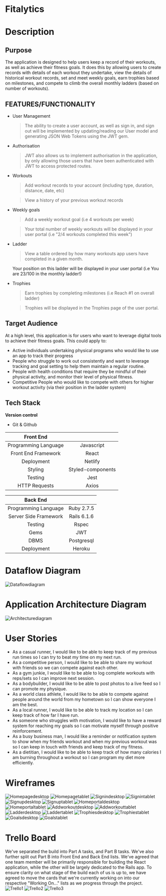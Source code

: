 # **Fitalytics**

# Description

## Purpose
The application is designed to help users keep a record of their workouts, as well as achieve their fitness goals. It does this by allowing users to create records with details of each workout they undertake, view the details of historical workout records, set and meet weekly goals, earn trophies based on milestones, and compete to climb the overall monthly ladders (based on number of workouts). 

## FEATURES/FUNCTIONALITY
- User Management
    > The ability to create a user account, as well as sign in, and sign out will be implemented by updating/reading our User model and generating JSON Web Tokens using the JWT gem. 
- Authorisation 
    > JWT also allows us to implement authorisation in the application, by only allowing those users that have been authenticated with JWT to access protected routes. 
- Workouts
    >Add workout records to your account (including type, duration, distance, date, etc)

    >View a history of your previous workout records 
- Weekly goals
    >Add a weekly workout goal (i.e 4 workouts per week)

    >Your total number of weekly workouts will be displayed in your user portal (i.e "2/4 workouts completed this week")  
- Ladder
    >View a table ordered by how many workouts app users have completed in a given month. 

    Your position on this ladder will be displayed in your user portal (i.e You are 23/100 in the monthly ladder!) 
- Trophies
    >Earn trophies by completing milestones (i.e Reach #1 on overall ladder)

    >Trophies will be displayed in the Trophies page of the user portal. 

## Target Audience
At a high level, this application is for users who want to leverage digital tools to achieve their fitness goals. This could apply to: 
- Active individuals undertaking physical programs who would like to use an app to track their progress 
- People who struggle to work out consistently and want to leverage tracking and goal setting to help them maintain a regular routine. 
- People with health conditions that require they be mindful of their physical activity, and monitor their level of physical fitness. 
- Competitive People who would like to compete with others for higher workout activity (via their position in the ladder system) 

## Tech Stack

**Version control** 
- Git & Github

| Front End                 |                  | 
| :------------------------:|:-----------------:
| Programming Language      | Javascript 
| Front End Framework       | React      
| Deployment                | Netlify   
| Styling                   | Styled-components 
| Testing                   | Jest     
| HTTP Requests             | Axios   

| Back End                  |                  | 
| :------------------------:|:-----------------:
| Programming Language      | Ruby 2.7.5 
| Server Side Framework     | Rails 6.1.6   
| Testing                   | Rspec
| Gems                      | JWT
| DBMS                      | Postgresql   
| Deployment                | Heroku 

# Dataflow Diagram
![Dataflowdiagram](./docs/dataflow-diagram.png)

# Application Architecture Diagram
![Architecturediagram](docs\architecture-diagram.png)

# User Stories
- As a casual runner, I would like to be able to keep track of my previous run times so I can try to beat my time on my next run.
- As a competitive person, I would like to be able to share my workout with friends so we can compete against each other.
- As a gym junkie, I would like to be able to log complete workouts with reps/sets so I can improve next session.
- As a bodybuilder, I would like to be able to post photos to a live feed so I can promote my physique.
- As a world class athlete, I would like to be able to compete against people around the world from my hometown so I can show everyone I am the best.
- As a local runner, I would like to be able to track my location so I can keep track of how far I have run.
- As someone who struggles with motivation, I would like to have a reward system for reaching  my goals so I can motivate myself through positive reinforcement.
- As a busy business man, I would like a reminder or notification system to show when my friends workout and when my previous workout was so I can keep in touch with friends and keep track of my fitness.
- As a dietitian, I would like to be able to keep track of how many calories I am burning throughout a workout so I can program my diet more efficiently.

# Wireframes
![Homepagedesktop](./docs/homepage-desktop.png)
![Homepagetablet](./docs/homepage-tablet-phone.png)
![Signindesktop](./docs/signin-desktop.png)
![Signintablet](./docs/signin-tablet-phone.png)
![Signupdesktop](./docs/signup-desktop.png)
![Signuptablet](./docs/signup-tablet-phone.png)
![Homeportaldesktop](./docs/portal-home-desktop.png)
![Homeportaltablet](./docs/portal-home-tablet-phone.png)
![Addworkoutdesktop](./docs/add-workout-desktop.png)
![Addworkouttablet](./docs/addworkout-tablet-phone.png)
![Ladderdesktop](./docs/monthly-ladder-desktop.png)
![Laddertablet](/./docs/monthly-ladder-tablet-phone.png)
![Trophiesdesktop](./docs/trophies-desktop.png)
![Trophiestablet](./docs/trophies-tablet-phone.png)
![Goalsdesktop](./docs/weekly-goal-desktop.png)
![Goalstablet](./docs/weekly-goal-tablet.png)



# Trello Board
We've separated the build into Part A tasks, and Part B tasks. We've also further split out Part B into Front End and Back End lists. We've agreed that one team member will be primarily responsible for building the React application, while the other will be largely dedicated to the Rails app. To ensure clarity on what stage of the build each of us is up to, we have agreed to move the cards that we're currently working on into our respective "Working On..." lists as we progress through the project. 
![Trello1](./docs/trello-shot-1.png)
![Trello2](./docs/trello-shot-2.png)
![Trello3](./docs/trello-shot-3.png)
